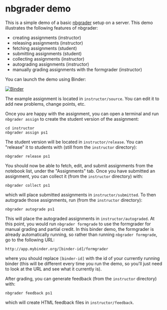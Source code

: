 # nbgrader demo

This is a simple demo of a basic [nbgrader](https://github.com/jupyter/nbgrader) setup on a server. This demo illustrates the following features of nbgrader:

* creating assignments (instructor)
* releasing assignments (instructor)
* fetching assignments (student)
* submitting assignments (student)
* collecting assignments (instructor)
* autograding assignments (instructor)
* manually grading assignments with the formgrader (instructor)

You can launch the demo using Binder:

[![Binder](http://mybinder.org/badge.svg)](http://mybinder.org/repo/jhamrick/nbgrader-demo)

The example assignment is located in `instructor/source`. You can edit it to add new problems, change points, etc.

Once you are happy with the assignment, you can open a terminal and run `nbgrader assign` to create the student version of the assignment:

    cd instructor
    nbgrader assign ps1

The student version will be located in `instructor/release`. You can "release" it to students with (still from the `instructor` directory):

    nbgrader release ps1

You should now be able to fetch, edit, and submit assignments from the notebook list, under the "Assignments" tab. Once you have submitted an assignment, you can collect it (from the `instructor` directory) with:

    nbgrader collect ps1

which will place submitted assignments in `instructor/submitted`. To then autograde those assignments, run (from the `instructor` directory):

    nbgrader autograde ps1

This will place the autograded assignments in `instructor/autograded`. At this point, you would run `nbgrader formgrade` to use the formgrader for manual grading and partial credit. In this binder demo, the formgrader is already automatically running, so rather than running `nbgrader formgrade`, go to the following URL:

```
http://app.mybinder.org/[binder-id]/formgrader
```

where you should replace `[binder-id]` with the id of your currently running binder (this will be different every time you run the demo, so you'll just need to look at the URL and see what it currently is).

After grading, you can generate feedback (from the `instructor` directory) with:

    nbgrader feedback ps1

which will create HTML feedback files in `instructor/feedback`.
